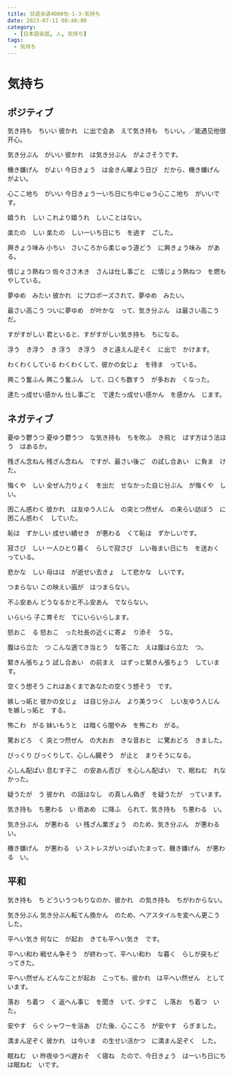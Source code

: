 ```yaml
---
title: 日语会语4000句-1-3-気持ち
date: 2023-07-11 08:48:00
category:
  - [日本語会話, 人, 気持ち]
tags:
  - 気持ち
---
```


# 気持ち

## ポジティブ

気き持も　ちいい
彼かれ　に出で会あ　えて気き持も　ちいい。／能遇见他很开心。

気き分ぶん　がいい
彼かれ　は気き分ぶん　がよさそうです。

機き嫌げん　がよい
今日きょう　は金きん曜よう日び　だから、機き嫌げん　がよい。

心ここ地ち　がいい
今日きょう一いち日にち中じゅう心ここ地ち　がいいです。

嬉うれ　しい
これより嬉うれ　しいことはない。

楽たの　しい
楽たの　しい一いち日にち　を過す　ごした。

興きょう味み
小ちい　さいころから柔じゅう道どう　に興きょう味み　がある。

情じょう熱ねつ
佐々ささ木き　さんは仕し事ごと　に情じょう熱ねつ　を燃も　やしている。

夢ゆめ　みたい
彼かれ　にプロポーズされて、夢ゆめ　みたい。

最さい高こう
ついに夢ゆめ　が叶かな　って、気き分ぶん　は最さい高こう　だ。

すがすがしい
君といると、すがすがしい気き持も　ちになる。

浮う　き浮う　き
浮う　き浮う　きと遠えん足そく　に出で　かけます。

わくわくしている
わくわくして、彼かの女じょ　を待ま　っている。

興こう奮ふん
興こう奮ふん　して、口くち数すう　が多おお　くなった。

達たっ成せい感かん
仕し事ごと　で達たっ成せい感かん　を感かん　じます。

## ネガティブ

憂ゆう鬱うつ
憂ゆう鬱うつ　な気き持も　ちを吹ふ　き飛と　ばす方ほう法ほう　はあるか。

残ざん念ねん
残ざん念ねん　ですが、最さい後ご　の試し合あい　に負ま　けた。

悔くや　しい
全ぜん力りょく　を出だ　せなかった自じ分ぶん　が悔くや　しい。

困こん惑わく
彼かれ　は友ゆう人じん　の突とつ然ぜん　の来らい訪ぼう　に困こん惑わく　していた。

恥は　ずかしい
成せい績せき　が悪わる　くて恥は　ずかしいです。

寂さび　しい
一人ひとり暮く　らしで寂さび　しい毎まい日にち　を送おく　っている。

悲かな　しい
母はは　が逝せい去きょ　して悲かな　しいです。

つまらない
この映えい画が　はつまらない。

不ふ安あん
どうなるかと不ふ安あん　でならない。

いらいら
子こ育そだ　てにいらいらします。

怒おこ　る
怒おこ　った社長の近くに寄よ　り添そ　うな。

腹はら立た　つ
こんな適てき当とう　な答こた　えは腹はら立た　つ。

緊きん張ちょう
試し合あい　の前まえ　はずっと緊きん張ちょう　しています。

空くう想そう
これはあくまであなたの空くう想そう　です。

嫉しっ妬と
彼かの女じょ　は自じ分ぶん　より美うつく　しい友ゆう人じん　を嫉しっ妬と　する。

怖こわ　がる
妹いもうと　は暗くら闇やみ　を怖こわ　がる。

驚おどろ　く
突とつ然ぜん　の大おお　きな音おと　に驚おどろ　きました。

びっくり
びっくりして、心しん臓ぞう　が止と　まりそうになる。

心しん配ぱい
息むす子こ　の安あん否ぴ　を心しん配ぱい　で、眠ねむ　れなかった。

疑うたが　う
彼かれ　の話はなし　の真しん偽ぎ　を疑うたが　っています。

気き持も　ち悪わる　い
雨あめ　に降ふ　られて、気き持も　ち悪わる　い。

気き分ぶん　が悪わる　い
残ざん業ぎょう　のため、気き分ぶん　が悪わる　い。

機き嫌げん　が悪わる　い
ストレスがいっぱいたまって、機き嫌げん　が悪わる　い。

## 平和

気き持も　ち
どういうつもりなのか、彼かれ　の気き持も　ちがわからない。

気き分ぶん
気き分ぶん転てん換かん　のため、ヘアスタイルを変へん更こう　した。

平へい気き
何なに　が起お　きても平へい気き　です。

平へい和わ
戦せん争そう　が終わって、平へい和わ　な暮く　らしが戻もど　ってきた。

平へい然ぜん
どんなことが起お　こっても、彼かれ　は平へい然ぜん　としています。

落お　ち着つ　く
返へん事じ　を聞き　いて、少すこ　し落お　ち着つ　いた。

安やす　らぐ
シャワーを浴あ　びた後、心こころ　が安やす　らぎました。

満まん足ぞく
彼かれ　は今いま　の生せい活かつ　に満まん足ぞく　した。

眠ねむ　い
昨夜ゆうべ遅おそ　く寝ね　たので、今日きょう　は一いち日にち　は眠ねむ　いです。
